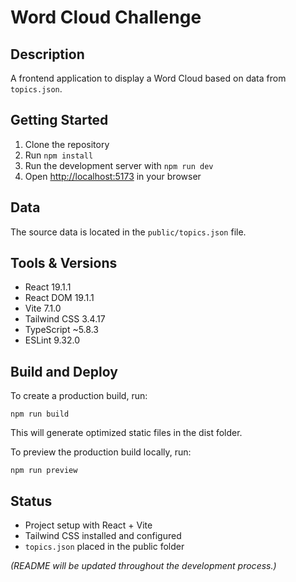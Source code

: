 # Word Cloud Challenge

## Description

A frontend application to display a Word Cloud based on data from `topics.json`.

## Getting Started

1.  Clone the repository
2.  Run `npm install`
3.  Run the development server with `npm run dev`
4.  Open [http://localhost:5173](http://localhost:5173) in your browser

## Data

The source data is located in the `public/topics.json` file.

## Tools & Versions

- React 19.1.1
- React DOM 19.1.1
- Vite 7.1.0
- Tailwind CSS 3.4.17
- TypeScript ~5.8.3
- ESLint 9.32.0

## Build and Deploy

To create a production build, run:

```
npm run build
```

This will generate optimized static files in the dist folder.

To preview the production build locally, run:

```
npm run preview
```

## Status

- Project setup with React + Vite
- Tailwind CSS installed and configured
- `topics.json` placed in the public folder

_(README will be updated throughout the development process.)_
